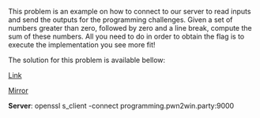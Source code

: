 This problem is an example on how to connect to our server to read inputs and send the outputs for the programming challenges. Given a set of numbers greater than zero, followed by zero and a line break, compute the sum of these numbers.  All you need to do in order to obtain the flag is to execute the implementation you see more fit!

The solution for this problem is available bellow:

[Link](https://cloud.ufscar.br:8080/v1/AUTH_c93b694078064b4f81afd2266a502511/static.pwn2win.party/sum-solvers-example-platform_6190c72f9ec33a27adac2529193f486aa89a79e3c5861cda8066d7cd0a4914dd.tar.gz)

[Mirror](https://static.pwn2win.party/sum-solvers-example-platform_6190c72f9ec33a27adac2529193f486aa89a79e3c5861cda8066d7cd0a4914dd.tar.gz)

**Server**: openssl s_client -connect programming.pwn2win.party:9000
